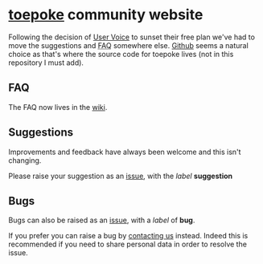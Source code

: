 # [toepoke](https://toepoke.co.uk) community website

Following the decision of [User Voice](https://uservoice.com) to sunset their free plan we've had to move the suggestions and <abbr title="Frequently Asked Questions">FAQ</abbr> somewhere else. [Github](https://github.com) seems a natural choice as that's where the source code for toepoke lives (not in this repository I must add).

## FAQ

The FAQ now lives in the [wiki](https://github.com/toepoke/community/wiki).

## Suggestions

Improvements and feedback have always been welcome and this isn't changing.

Please raise your suggestion as an [issue](https://github.com/toepoke/community/issues), with the _label_ **suggestion**

## Bugs

Bugs can also be raised as an [issue](https://github.com/toepoke/community/issues), with a _label_ of **bug**.

If you prefer you can raise a bug by [contacting us](https://toepoke.co.uk/about.aspx/contact) instead.  Indeed this is recommended if you need to share personal data in order to resolve the issue.



